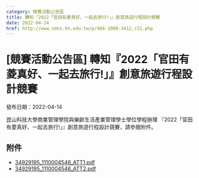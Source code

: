 ```yaml
---
category: 競賽活動公告區
title: 轉知『2022「官田有菱真好、一起去旅行!」』創意旅遊行程設計競賽
date: 2022-04-14
href: http://www.smhs.kh.edu.tw/p/406-1000-3412,r21.php
---
```


# [競賽活動公告區] 轉知『2022「官田有菱真好、一起去旅行!」』創意旅遊行程設計競賽

發布日期：2022-04-14

崑山科技大學商業管理學院與樂齡生活產業管理學士學位學程辦理 『2022「官田有菱真好、一起去旅行!」』創意旅遊行程設計競賽，請參閱附件。

## 附件

- [34929195_1110004546_ATT1.pdf](https://www.smhs.kh.edu.tw/var/file/0/1000/attach/17/pta_3173_5098601_03012.pdf)
- [34929195_1110004546_ATT2.pdf](https://www.smhs.kh.edu.tw/var/file/0/1000/attach/17/pta_3174_2785241_03016.pdf)
